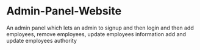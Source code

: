 # Admin-Panel-Website
An admin panel which lets an admin to signup and then login and then add employees, remove employees, update employees information add and update employees authority
